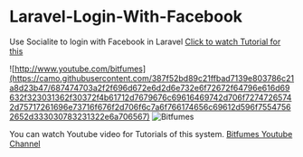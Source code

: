 # Laravel-Login-With-Facebook
Use Socialite to login with Facebook in Laravel
[Click to watch Tutorial for this](https://www.youtube.com/watch?v=DX6HjrI2rBg)

![http://www.youtube.com/bitfumes](https://camo.githubusercontent.com/387f52bd89c21ffbad7139e803786c21a8d23b47/687474703a2f2f696d672e6d2d6e732e6f72672f64796e616d69632f323031362f30372f4b61712d7679676c69616469742d706f72747265742d75717261696e73716f676f2d706f6c7a6f766174656c69612d596f75547562652d333030783231322e6a706567) ![Bitfumes](https://camo.githubusercontent.com/dcaf7fabd87545b203883b2742aaf59dc8cfd1ab/687474703a2f2f7777772e62697466756d65732e636f6d2f73746f726167652f6170702f7075626c69632f626c6f672f6c6f676f322e706e67)

You can watch Youtube video for Tutorials of this system.
[Bitfumes Youtube Channel](https://www.youtube.com/bitfumes)


